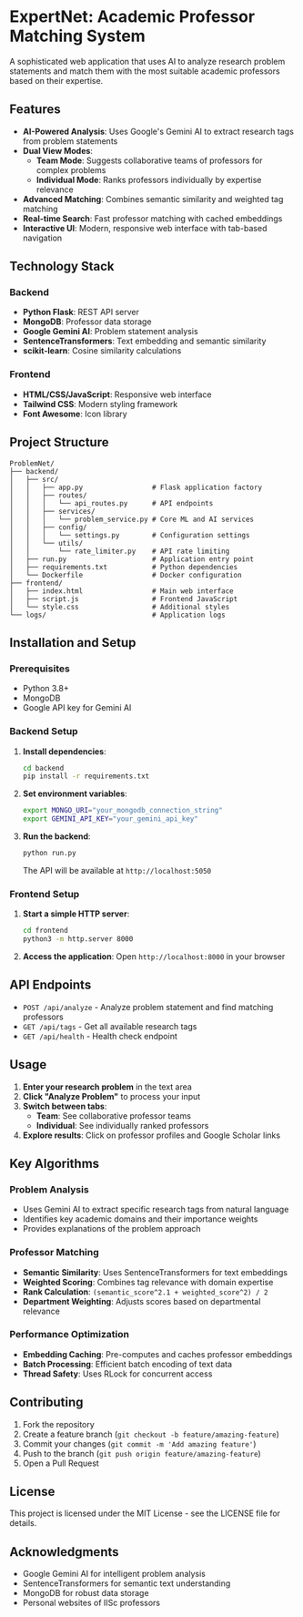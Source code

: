 # ExpertNet: Academic Professor Matching System

A sophisticated web application that uses AI to analyze research problem statements and match them with the most suitable academic professors based on their expertise.

## Features

- **AI-Powered Analysis**: Uses Google's Gemini AI to extract research tags from problem statements
- **Dual View Modes**:
  - **Team Mode**: Suggests collaborative teams of professors for complex problems
  - **Individual Mode**: Ranks professors individually by expertise relevance
- **Advanced Matching**: Combines semantic similarity and weighted tag matching
- **Real-time Search**: Fast professor matching with cached embeddings
- **Interactive UI**: Modern, responsive web interface with tab-based navigation

## Technology Stack

### Backend
- **Python Flask**: REST API server
- **MongoDB**: Professor data storage
- **Google Gemini AI**: Problem statement analysis
- **SentenceTransformers**: Text embedding and semantic similarity
- **scikit-learn**: Cosine similarity calculations

### Frontend
- **HTML/CSS/JavaScript**: Responsive web interface
- **Tailwind CSS**: Modern styling framework
- **Font Awesome**: Icon library

## Project Structure

```
ProblemNet/
├── backend/
│   ├── src/
│   │   ├── app.py                 # Flask application factory
│   │   ├── routes/
│   │   │   └── api_routes.py      # API endpoints
│   │   ├── services/
│   │   │   └── problem_service.py # Core ML and AI services
│   │   ├── config/
│   │   │   └── settings.py        # Configuration settings
│   │   └── utils/
│   │       └── rate_limiter.py    # API rate limiting
│   ├── run.py                     # Application entry point
│   ├── requirements.txt           # Python dependencies
│   └── Dockerfile                 # Docker configuration
├── frontend/
│   ├── index.html                 # Main web interface
│   ├── script.js                  # Frontend JavaScript
│   └── style.css                  # Additional styles
└── logs/                          # Application logs
```

## Installation and Setup

### Prerequisites
- Python 3.8+
- MongoDB
- Google API key for Gemini AI

### Backend Setup

1. **Install dependencies**:
   ```bash
   cd backend
   pip install -r requirements.txt
   ```

2. **Set environment variables**:
   ```bash
   export MONGO_URI="your_mongodb_connection_string"
   export GEMINI_API_KEY="your_gemini_api_key"
   ```

3. **Run the backend**:
   ```bash
   python run.py
   ```
   The API will be available at `http://localhost:5050`

### Frontend Setup

1. **Start a simple HTTP server**:
   ```bash
   cd frontend
   python3 -m http.server 8000
   ```

2. **Access the application**:
   Open `http://localhost:8000` in your browser

## API Endpoints

- `POST /api/analyze` - Analyze problem statement and find matching professors
- `GET /api/tags` - Get all available research tags
- `GET /api/health` - Health check endpoint

## Usage

1. **Enter your research problem** in the text area
2. **Click "Analyze Problem"** to process your input
3. **Switch between tabs**:
   - **Team**: See collaborative professor teams
   - **Individual**: See individually ranked professors
4. **Explore results**: Click on professor profiles and Google Scholar links

## Key Algorithms

### Problem Analysis
- Uses Gemini AI to extract specific research tags from natural language
- Identifies key academic domains and their importance weights
- Provides explanations of the problem approach

### Professor Matching
- **Semantic Similarity**: Uses SentenceTransformers for text embeddings
- **Weighted Scoring**: Combines tag relevance with domain expertise
- **Rank Calculation**: `(semantic_score^2.1 + weighted_score^2) / 2` 
- **Department Weighting**: Adjusts scores based on departmental relevance

### Performance Optimization
- **Embedding Caching**: Pre-computes and caches professor embeddings
- **Batch Processing**: Efficient batch encoding of text data
- **Thread Safety**: Uses RLock for concurrent access

## Contributing

1. Fork the repository
2. Create a feature branch (`git checkout -b feature/amazing-feature`)
3. Commit your changes (`git commit -m 'Add amazing feature'`)
4. Push to the branch (`git push origin feature/amazing-feature`)
5. Open a Pull Request

## License

This project is licensed under the MIT License - see the LICENSE file for details.

## Acknowledgments

- Google Gemini AI for intelligent problem analysis
- SentenceTransformers for semantic text understanding
- MongoDB for robust data storage
- Personal websites of IISc professors


